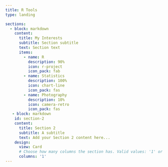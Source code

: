 ```yaml
---
title: R Tools
type: landing

sections:
  - block: markdown
    content:
      title: My Interests
      subtitle: Section subtitle
      text: Section text
      items:
        - name: R
          description: 90%
          icon: r-project
          icon_pack: fab
        - name: Statistics
          description: 100%
          icon: chart-line
          icon_pack: fas
        - name: Photography
          description: 10%
          icon: camera-retro
          icon_pack: fas
   - block: markdown
    id: section-2
    content:
      title: Section 2
      subtitle: A subtitle
      text: Add your Section 2 content here...
    design:
      view: Card
      # Choose how many columns the section has. Valid values: '1' or '2'.
      columns: '1'
---
```

